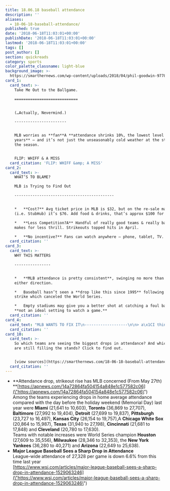 ```yaml
---
title: 18.06.18 baseball attendance
description: ''
aliases:
  - 18-06-18-baseball-attendance/
published: true
date: '2018-06-18T11:03:01+00:00'
publishDate: '2018-06-18T11:03:01+00:00'
lastmod: '2018-06-18T11:03:01+00:00'
tags: []
post_author: []
section: quickreads
category: sports
color_palette_classname: light-blue
background_image: >-
  https://smarthernews.com/wp-content/uploads/2018/04/phil-goodwin-97782-unsplash-scaled.jpg
card_1:
  card_text: >-
    Take Me Out to the Ballgame.

    ============================


    (…Actually, Nevermind.)

    -----------------------


    MLB worries as **fan**A **attendance shrinks 10%, the lowest level in 15
    years** – and it’s not just the unseasonably cold weather at the start of
    the season.


    FLIP: WHIFF & A MISS
  card_citation: 'FLIP: WHIFF &amp; A MISS'
card_2:
  card_text: >-
    WHAT’S TO BLAME?  

    MLB is Trying to Find Out

    --------------------------------------------


    *   **Cost?** Avg ticket price in MLB is $32, but on the re-sale market
    (i.e. StubHub) it’s $76. Add food & drinks, that’s approx $100 for 1 fan.

    *   **Less Competition?A** Handful of really good teams & really bad teams
    makes for less thrill. Strikeouts topped hits in April.

    *   **No incentive?** Fans can watch anywhere – phone, tablet, TV.
  card_citation: ''
card_3:
  card_text: >-
    WHY THIS MATTERS

    ----------------


    *   **MLB attendance is pretty consistent**, swinging no more than 2% in
    either direction.

    *   Baseball hasn’t seen a **drop like this since 1995** following a player
    strike which canceled the World Series.

    *   Empty stadiums may give you a better shot at catching a foul ball, but
    **not an ideal setting to watch a game.**
  card_citation: ''
card_4:
  card_text: "MLB WANTS TO FIX IT\n-------------------\n\n> a\x1CI think that a lot of us in the game are watching the way wea\x19re playing very, very closely, everything from fewer hits, more strikeouts, more times between balls in play.”\n> \n> Rob Manfred, MLB Commissioner"
  card_citation: ''
card_10:
  card_text: >-
    So which teams are seeing the biggest drops in attendance? And which 4 teams
    are still filling the stands? Click to find out.


    [view sources](https://smarthernews.com/18-06-18-baseball-attendance/)
  card_citation: ''
---
```

*   **Attendance drop, strikeout rise has MLB concerned (From May 27th)  
    **[https://apnews.com/14a72864fa504154a848e1c577582c06](\"https://apnews.com/14a72864fa504154a848e1c577582c06\")  
    Among the teams experiencing drops in home average attendance compared with the day before the holiday weekend (Memorial Day) last year were **Miami** (21,641 to 10,603), **Toronto** (36,869 to 27,707), **Baltimore** (27,992 to 19,404), **Detroit** (27,699 to 19,837), **Pittsburgh** (23,727 to 16,497), **Kansas City** (26,154 to 19,757),A **Chicago White Sox** (20,864 to 15,987), **Texas** (31,940 to 27,198), **Cincinnati** (21,681 to 17,848) and **Cleveland** (20,780 to 17,630).  
    Teams with notable increases were World Series champion **Houston** (27,609 to 35,556), **Milwaukee** (28,346 to 32,353), the **New York** **Yankees** (36,280 to 40,271) and **Arizona** (22,649 to 25,638).
*   **Major League Baseball Sees a Sharp Drop in Attendance**  
    League-wide attendance of 27,328 per game is down 6.6% from this time last year  
    [https://www.wsj.com/articles/major-league-baseball-sees-a-sharp-drop-in-attendance-1529063246](\"https://www.wsj.com/articles/major-league-baseball-sees-a-sharp-drop-in-attendance-1529063246\")